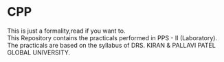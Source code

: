 # CPP
This is just a formality,read if you want to.<br>
This Repository contains the practicals performed in PPS - II (Laboratory).<br>
The practicals are based on the syllabus of DRS. KIRAN & PALLAVI PATEL GLOBAL UNIVERSITY.
